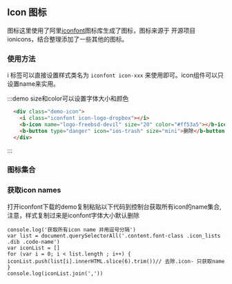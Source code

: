 ## Icon 图标

图标这里使用了阿里[iconfont](https://www.iconfont.cn/)图标库生成了图标，图标来源于
开源项目 ionicons，结合整理添加了一些其他的图标。


### 使用方法

i 标签可以直接设置样式类名为 `iconfont icon-xxx` 来使用即可。icon组件可以只设置name来实用。

:::demo size和color可以设置字体大小和颜色
```html
  <div class="demo-icon">
    <i class="iconfont icon-logo-dropbox"></i>
    <b-icon name="logo-freebsd-devil" size="20" color="#ff53a5"></b-icon>
    <b-button type="danger" icon="ios-trash" size="mini">删除</b-button>
  </div>
```
:::

### 图标集合

<template>
    <div class="icon-search">
      <input v-model="filter" placeholder="请输入关键词查找图标,如：loading">
    </div>
    <div style="padding: 5px;">共有 <span style="color:#ff53a5;font-size: 20px;">{{ iconList.length }} </span>个icons</div>
    <transition-group name="list-complete" tag="ul" class="icon-list">
      <li v-for="name in iconList" :key="name" class="list-complete-item">
        <span>
          <i :class="['iconfont' , 'icon-'+name]"></i>
          <span class="icon-name">{{ name }}</span>
        </span>
      </li>
    </transition-group>
</template>
<script>
    export default {
      data(){
        return {
          icons: 'table,loading,doubleleft,doubleright,indent,outdent,logo-dropbox,logo-freebsd-devil,logo-game-controller-a,logo-ionic,logo-github,logo-codepen,logo-chrome,logo-youtube,ios-aperture,ios-arrow-dropdown,ios-arrow-back,ios-archive,ios-arrow-dropleft-circle,ios-arrow-down,ios-apps,ios-arrow-dropdown-circle,ios-arrow-dropleft,ios-arrow-round-back,ios-arrow-dropup,ios-arrow-dropup-circle,ios-arrow-forward,ios-arrow-round-down,ios-arrow-dropright,ios-arrow-round-forward,ios-attach,ios-backspace,ios-basketball,ios-arrow-up,ios-bicycle,ios-battery-dead,ios-baseball,ios-basket,ios-battery-full,ios-body,ios-bookmark,ios-boat,ios-browsers,ios-briefcase,ios-bed,ios-bluetooth,ios-bookmarks,ios-business,ios-bus,ios-arrow-dropright-circle,ios-beer,ios-barcode,ios-car,ios-bonfire,ios-brush,ios-chatboxes,ios-bowtie,ios-cafe,ios-build,ios-call,ios-checkmark,ios-book,ios-bulb,ios-cash,ios-close-circle-outline,ios-cloud-circle,ios-checkbox,ios-checkbox-outline,ios-card,ios-cellular,ios-cloud-upload,ios-bug,ios-code-working,ios-at,ios-color-fill,ios-beaker,ios-cloudy-night,ios-checkmark-circle,ios-color-palette,ios-calculator,ios-calendar,ios-crop,ios-camera,ios-clock,ios-desktop,ios-close,ios-checkmark-circle-outline,ios-color-wand,ios-arrow-round-up,ios-create,ios-contract,ios-cloud-done,ios-contacts,ios-copy,ios-code,ios-cube,ios-contrast,ios-clipboard,ios-cloud,ios-cloud-download,ios-compass,ios-document,ios-battery-charging,ios-cut,ios-download,ios-disc,ios-egg,ios-close-circle,ios-chatbubbles,ios-female,ios-cog,ios-exit,ios-flash,ios-eye,ios-construct,ios-filing,ios-fitness,ios-git-branch,ios-cloud-outline,ios-film,ios-flashlight,ios-expand,ios-glasses,ios-git-merge,ios-funnel,ios-flash-off,ios-heart-empty,ios-git-network,ios-football,ios-globe,ios-headset,ios-contact,ios-cloudy,ios-heart,ios-help-circle,ios-code-download,ios-hammer,ios-done-all,ios-heart-half,ios-easel,ios-eye-off,ios-flame,ios-gift,ios-information,ios-finger-print,ios-help-buoy,ios-color-filter,ios-git-pull-request,ios-grid,ios-flag,ios-jet,ios-heart-dislike,ios-information-circle,ios-key,ios-flask,ios-laptop,ios-folder,ios-hourglass,ios-infinite,ios-images,ios-flower,ios-list,ios-leaf,ios-information-circle-outline,ios-lock,ios-help,ios-help-circle-outline,ios-journal,ios-map,ios-log-in,ios-fastforward,ios-folder-open,ios-medkit,ios-mic,ios-git-commit,ios-keypad,ios-link,ios-mail-open,ios-home,ios-mail,ios-hand,ios-moon,ios-notifications,ios-happy,ios-man,ios-nuclear,ios-locate,ios-medical,ios-mail-unread,ios-megaphone,ios-menu,ios-musical-note,ios-magnet,ios-image,ios-move,ios-pause,ios-pint,ios-ice-cream,ios-paw,ios-open,ios-play,ios-power,ios-person,ios-phone-portrait,ios-log-out,ios-microphone,ios-quote,ios-options,ios-pin,ios-navigate,ios-redo,ios-notifications-outline,ios-planet,ios-reorder,ios-print,ios-qr-scanner,ios-person-add,ios-rocket,ios-paper,ios-podium,ios-save,ios-pricetags,ios-refresh-circle,ios-send,ios-photos,ios-notifications-off,ios-remove,ios-recording,ios-git-compare,ios-medal,ios-radio-button-on,ios-restaurant,ios-remove-circle-outline,ios-radio-button-off,ios-ribbon,ios-return-right,ios-star,ios-resize,ios-stats,ios-share,ios-mic-off,ios-reverse-camera,ios-sad,ios-shuffle,ios-search,ios-skip-backward,ios-share-alt,ios-square-outline,ios-subway,ios-speedometer,ios-thunderstorm,ios-today,ios-snow,ios-time,ios-sunny,ios-refresh,ios-tennisball,ios-sync,ios-thermometer,ios-switch,ios-rainy,ios-trending-down,ios-paper-plane,ios-undo,ios-volume-off,ios-volume-low,ios-train,ios-trophy,ios-thumbs-down,ios-trash,ios-warning,ios-remove-circle,ios-radio,ios-tv,ios-unlock,ios-wine,ios-star-outline,ios-volume-high,ios-add,ios-return-left,ios-add-circle-outline,ios-airplane,ios-wifi,ios-walk,logo-android,ios-rewind,ios-rose,ios-watch,ios-school,ios-musical-notes,ios-alert,ios-outlet,ios-analytics,ios-settings,ios-albums,ios-skip-forward,ios-square,ios-shirt,ios-people,ios-play-circle,ios-star-half,ios-phone-landscape,ios-pie,ios-pizza,ios-pulse,ios-text,ios-repeat,ios-timer,ios-swap,ios-stopwatch,ios-transgender,ios-trending-up,ios-tablet-landscape,ios-videocam,ios-umbrella,ios-volume-mute,ios-thumbs-up,ios-woman,ios-list-box,ios-wallet,ios-more,ios-water,ios-male,ios-add-circle,ios-alarm,ios-american-football,ios-partly-sunny,ios-pricetag,md-arrow-dropleft,md-arrow-dropright-circle,md-arrow-dropleft-circle,md-arrow-dropdown,md-arrow-dropdown-circle,md-arrow-dropright,md-arrow-round-down,md-arrow-round-back,md-arrow-round-up,md-arrow-round-forward,md-arrow-dropup,md-contract,md-copy,md-expand,md-fitness,md-heart,md-heart-empty,md-grid,md-journal,md-link,md-images,md-list,md-planet,md-play,md-shirt,md-star,md-text,md-star-outline,md-trophy,md-search',
          filter:''
        }
      },
      computed:{
          iconList(){
             let list=this.icons.split(',')
             return list.filter(item=>{return item.includes(this.filter)})
          }
      }
    }
</script>
<style>
.list-complete-item {
  transition: all .4s;
  display: inline-block;
  margin-right: 10px;
}
.list-complete-enter, .list-complete-leave-to {
  opacity: 0;
  transform: translateY(30px);
}
.list-complete-leave-active {
  position: absolute;
}
</style>

### 获取icon names

打开iconfont下载的demo复制粘贴以下代码到控制台获取所有icon的name集合,注意，样式复制过来是iconfont字体大小默认删除


    console.log('获取所有icon name 并用逗号分隔')
    var list = document.querySelectorAll('.content.font-class .icon_lists .dib .code-name')
    var iconList = []
    for (var i = 0; i < list.length ; i++) {
    iconList.push(list[i].innerHTML.slice(6).trim())// 去除.icon- 只获取name
    }
    console.log(iconList.join(','))

